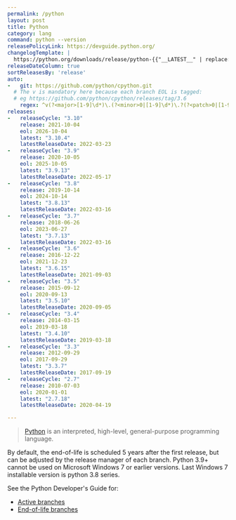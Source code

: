 ```yaml
---
permalink: /python
layout: post
title: Python
category: lang
command: python --version
releasePolicyLink: https://devguide.python.org/
changelogTemplate: |
  https://python.org/downloads/release/python-{{"__LATEST__" | replace:'.',''}}/
releaseDateColumn: true
sortReleasesBy: 'release'
auto:
-   git: https://github.com/python/cpython.git
  # The v is mandatory here because each branch EOL is tagged:
  # eg https://github.com/python/cpython/releases/tag/3.6
    regex: ^v(?<major>[1-9]\d*)\.(?<minor>0|[1-9]\d*)\.?(?<patch>0|[1-9]\d*)?$
releases:
-   releaseCycle: "3.10"
    release: 2021-10-04
    eol: 2026-10-04
    latest: "3.10.4"
    latestReleaseDate: 2022-03-23
-   releaseCycle: "3.9"
    release: 2020-10-05
    eol: 2025-10-05
    latest: "3.9.13"
    latestReleaseDate: 2022-05-17
-   releaseCycle: "3.8"
    release: 2019-10-14
    eol: 2024-10-14
    latest: "3.8.13"
    latestReleaseDate: 2022-03-16
-   releaseCycle: "3.7"
    release: 2018-06-26
    eol: 2023-06-27
    latest: "3.7.13"
    latestReleaseDate: 2022-03-16
-   releaseCycle: "3.6"
    release: 2016-12-22
    eol: 2021-12-23
    latest: "3.6.15"
    latestReleaseDate: 2021-09-03
-   releaseCycle: "3.5"
    release: 2015-09-12
    eol: 2020-09-13
    latest: "3.5.10"
    latestReleaseDate: 2020-09-05
-   releaseCycle: "3.4"
    release: 2014-03-15
    eol: 2019-03-18
    latest: "3.4.10"
    latestReleaseDate: 2019-03-18
-   releaseCycle: "3.3"
    release: 2012-09-29
    eol: 2017-09-29
    latest: "3.3.7"
    latestReleaseDate: 2017-09-19
-   releaseCycle: "2.7"
    release: 2010-07-03
    eol: 2020-01-01
    latest: "2.7.18"
    latestReleaseDate: 2020-04-19

---
```


> [Python](https://www.python.org/) is an interpreted, high-level, general-purpose programming language.

By default, the end-of-life is scheduled 5 years after the first release, but can be adjusted by the release manager of each branch.
Python 3.9+ cannot be used on Microsoft Windows 7 or earlier versions. Last Windows 7 installable version is python 3.8 series.

See the Python Developer's Guide for:

* [Active branches](https://devguide.python.org/#status-of-python-branches)
* [End-of-life branches](https://devguide.python.org/devcycle/#end-of-life-branches)
